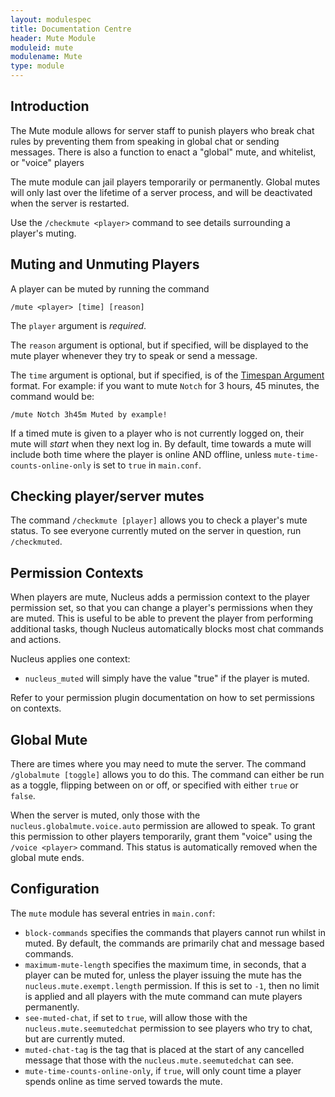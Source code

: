 ```yaml
---
layout: modulespec
title: Documentation Centre
header: Mute Module
moduleid: mute
modulename: Mute
type: module
---
```


## Introduction

The Mute module allows for server staff to punish players who break chat rules by preventing them from speaking in global chat or sending messages.
There is also a function to enact a "global" mute, and whitelist, or "voice" players 

The mute module can jail players temporarily or permanently. Global mutes will only last over the lifetime of a server process, and will be deactivated
when the server is restarted.

Use the `/checkmute <player>` command to see details surrounding a player's muting.

## Muting and Unmuting Players

A player can be muted by running the command 

```
/mute <player> [time] [reason]
```

The `player` argument is _required_.

The `reason` argument is optional, but if specified, will be displayed to the mute player whenever they try to speak or
send a message.

The `time` argument is optional, but if specified, is of the [Timespan Argument](../arguments.html#timespan) format. 
For example: if you want to mute `Notch` for 3 hours, 45 minutes, the command would be:

```
/mute Notch 3h45m Muted by example!
```

If a timed mute is given to a player who is not currently logged on, their mute will _start_ when they next log in. By default,
time towards a mute will include both time where the player is online AND offline, unless `mute-time-counts-online-only` is 
set to `true` in `main.conf`.

## Checking player/server mutes

The command `/checkmute [player]` allows you to check a player's mute status. To see everyone currently muted on the server
in question, run `/checkmuted`.

## Permission Contexts

When players are mute, Nucleus adds a permission context to the player permission set, so that you can change a player's
permissions when they are muted. This is useful to be able to prevent the player from performing additional tasks, though
Nucleus automatically blocks most chat commands and actions.

Nucleus applies one context:

* `nucleus_muted` will simply have the value "true" if the player is muted.

Refer to your permission plugin documentation on how to set permissions on contexts.

## Global Mute

There are times where you may need to mute the server. The command `/globalmute [toggle]` allows you to do this. The command
can either be run as a toggle, flipping between on or off, or specified with either `true` or `false`.
 
When the server is muted, only those with the `nucleus.globalmute.voice.auto` permission are allowed to speak. To grant
this permission to other players temporarily, grant them "voice" using the `/voice <player>` command. This status is
automatically removed when the global mute ends.

## Configuration

The `mute` module has several entries in `main.conf`:

* `block-commands` specifies the commands that players cannot run whilst in muted. By default, the commands are primarily 
chat and message based commands.
* `maximum-mute-length` specifies the maximum time, in seconds, that a player can be muted for, unless the player issuing the
mute has the `nucleus.mute.exempt.length` permission. If this is set to `-1`, then no limit is applied and all players with
the mute command can mute players permanently.
* `see-muted-chat`, if set to `true`, will allow those with the `nucleus.mute.seemutedchat` permission to see players who
try to chat, but are currently muted.
* `muted-chat-tag` is the tag that is placed at the start of any cancelled message that those with the `nucleus.mute.seemutedchat`
can see.
* `mute-time-counts-online-only`, if `true`, will only count time a player spends online as time served towards the mute.